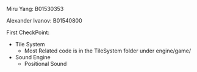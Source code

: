
Miru Yang: B01530353

Alexander Ivanov: B01540800



First CheckPoint:

- Tile System
    - Most Related code is in the TileSystem folder under engine/game/
- Sound Engine
    - Positional Sound



